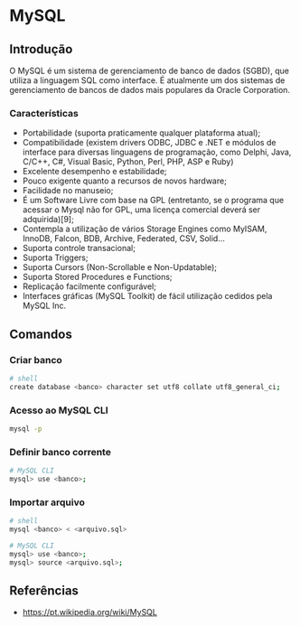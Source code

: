 # MySQL

## Introdução

O MySQL é um sistema de gerenciamento de banco de dados (SGBD), que utiliza a linguagem SQL como interface. É atualmente um dos sistemas de gerenciamento de bancos de dados mais populares da Oracle Corporation.

### Características

- Portabilidade (suporta praticamente qualquer plataforma atual);
- Compatibilidade (existem drivers ODBC, JDBC e .NET e módulos de interface para diversas linguagens de programação, como Delphi, Java, C/C++, C#, Visual Basic, Python, Perl, PHP, ASP e Ruby)
- Excelente desempenho e estabilidade;
- Pouco exigente quanto a recursos de novos hardware;
- Facilidade no manuseio;
- É um Software Livre com base na GPL (entretanto, se o programa que acessar o Mysql não for GPL, uma licença comercial deverá ser adquirida)[9];
- Contempla a utilização de vários Storage Engines como MyISAM, InnoDB, Falcon, BDB, Archive, Federated, CSV, Solid…
- Suporta controle transacional;
- Suporta Triggers;
- Suporta Cursors (Non-Scrollable e Non-Updatable);
- Suporta Stored Procedures e Functions;
- Replicação facilmente configurável;
- Interfaces gráficas (MySQL Toolkit) de fácil utilização cedidos pela MySQL Inc.

## Comandos

### Criar banco

```bash
# shell
create database <banco> character set utf8 collate utf8_general_ci;
```

### Acesso ao MySQL CLI

```bash
mysql -p
```

### Definir banco corrente

```bash
# MySQL CLI
mysql> use <banco>;
```

### Importar arquivo

```bash
# shell
mysql <banco> < <arquivo.sql>

# MySQL CLI
mysql> use <banco>;
mysql> source <arquivo.sql>;
```

## Referências

- <https://pt.wikipedia.org/wiki/MySQL>
